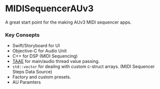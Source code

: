 # MIDISequencerAUv3

A great start point for the making AUv3 MIDI sequencer apps.

### Key Consepts
* Swift/Storyboard for UI
* Objective-C for Audio Unit
* C++ for DSP (MIDI Sequencing)
* [TAAE](https://github.com/TheAmazingAudioEngine/TheAmazingAudioEngine) for main/audio thread value passing.
* `std::vector` for deailng with custom c-struct arrays. (MIDI Sequencer Steps Data Source)
* Factory and custom presets.
* AU Paramters
